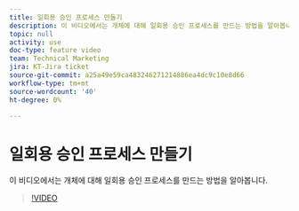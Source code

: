 ```yaml
---
title: 일회용 승인 프로세스 만들기
description: 이 비디오에서는 개체에 대해 일회용 승인 프로세스를 만드는 방법을 알아봅니다.
topic: null
activity: use
doc-type: feature video
team: Technical Marketing
jira: KT-Jira ticket
source-git-commit: a25a49e59ca483246271214886ea4dc9c10e8d66
workflow-type: tm+mt
source-wordcount: '40'
ht-degree: 0%

---
```


# 일회용 승인 프로세스 만들기

이 비디오에서는 개체에 대해 일회용 승인 프로세스를 만드는 방법을 알아봅니다.

>[!VIDEO](https://video.tv.adobe.com/v/335225/?quality=12&learn=on)
